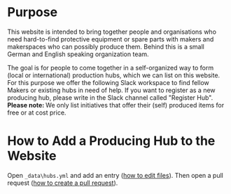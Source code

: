 # Purpose

This website is intended to bring together people and organisations
who need hard-to-find protective equipment or spare parts with makers and makerspaces who can
possibly produce them. Behind this is a small German and English speaking organization team.

The goal is for people to come together in a self-organized way to form (local or international) production
hubs, which we can list on this website. For this purpose we offer the following Slack workspace to find
fellow Makers or existing hubs in need of help. If you want to register as a new producing hub,
please write in the Slack channel called "Register Hub". <strong>Please note: </strong> We only list
initiatives that offer their (self) produced items for free or at cost price.

# How to Add a Producing Hub to the Website

Open `_data\hubs.yml` and add an entry ([how to edit files](https://help.github.com/en/github/managing-files-in-a-repository/editing-files-in-your-repository)). Then open a pull request ([how to create a pull request](https://help.github.com/en/github/collaborating-with-issues-and-pull-requests/creating-a-pull-request)).
